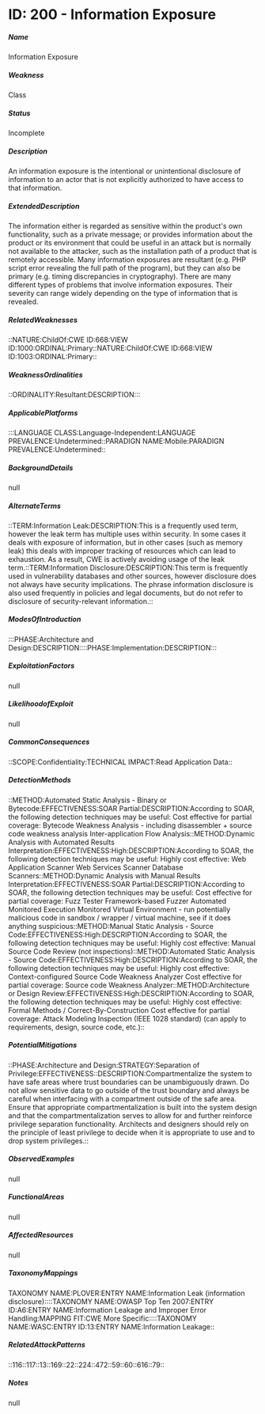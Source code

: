 # ID: 200 - Information Exposure
<h5>Name</h5>Information Exposure
<h5>Weakness</h5>Class
<h5>Status</h5>Incomplete
<h5>Description</h5>An information exposure is the intentional or unintentional disclosure of information to an actor that is not explicitly authorized to have access to that information.
<h5>ExtendedDescription</h5>The information either is regarded as sensitive within the product's own functionality, such as a private message; or provides information about the product or its environment that could be useful in an attack but is normally not available to the attacker, such as the installation path of a product that is remotely accessible. Many information exposures are resultant (e.g. PHP script error revealing the full path of the program), but they can also be primary (e.g. timing discrepancies in cryptography). There are many different types of problems that involve information exposures. Their severity can range widely depending on the type of information that is revealed.
<h5>RelatedWeaknesses</h5>::NATURE:ChildOf:CWE ID:668:VIEW ID:1000:ORDINAL:Primary::NATURE:ChildOf:CWE ID:668:VIEW ID:1003:ORDINAL:Primary::
<h5>WeaknessOrdinalities</h5>::ORDINALITY:Resultant:DESCRIPTION:::
<h5>ApplicablePlatforms</h5>:::LANGUAGE CLASS:Language-Independent:LANGUAGE PREVALENCE:Undetermined::PARADIGN NAME:Mobile:PARADIGN PREVALENCE:Undetermined::
<h5>BackgroundDetails</h5>null
<h5>AlternateTerms</h5>::TERM:Information Leak:DESCRIPTION:This is a frequently used term, however the leak term has multiple uses within security. In some cases it deals with exposure of information, but in other cases (such as memory leak) this deals with improper tracking of resources which can lead to exhaustion. As a result, CWE is actively avoiding usage of the leak term.::TERM:Information Disclosure:DESCRIPTION:This term is frequently used in vulnerability databases and other sources, however disclosure does not always have security implications. The phrase information disclosure is also used frequently in policies and legal documents, but do not refer to disclosure of security-relevant information.::
<h5>ModesOfIntroduction</h5>:::PHASE:Architecture and Design:DESCRIPTION::::PHASE:Implementation:DESCRIPTION:::
<h5>ExploitationFactors</h5>null
<h5>LikelihoodofExploit</h5>null
<h5>CommonConsequences</h5>::SCOPE:Confidentiality:TECHNICAL IMPACT:Read Application Data::
<h5>DetectionMethods</h5>::METHOD:Automated Static Analysis - Binary or Bytecode:EFFECTIVENESS:SOAR Partial:DESCRIPTION:According to SOAR, the following detection techniques may be useful: Cost effective for partial coverage: Bytecode Weakness Analysis - including disassembler + source code weakness analysis Inter-application Flow Analysis::METHOD:Dynamic Analysis with Automated Results Interpretation:EFFECTIVENESS:High:DESCRIPTION:According to SOAR, the following detection techniques may be useful: Highly cost effective: Web Application Scanner Web Services Scanner Database Scanners::METHOD:Dynamic Analysis with Manual Results Interpretation:EFFECTIVENESS:SOAR Partial:DESCRIPTION:According to SOAR, the following detection techniques may be useful: Cost effective for partial coverage: Fuzz Tester Framework-based Fuzzer Automated Monitored Execution Monitored Virtual Environment - run potentially malicious code in sandbox / wrapper / virtual machine, see if it does anything suspicious::METHOD:Manual Static Analysis - Source Code:EFFECTIVENESS:High:DESCRIPTION:According to SOAR, the following detection techniques may be useful: Highly cost effective: Manual Source Code Review (not inspections)::METHOD:Automated Static Analysis - Source Code:EFFECTIVENESS:High:DESCRIPTION:According to SOAR, the following detection techniques may be useful: Highly cost effective: Context-configured Source Code Weakness Analyzer Cost effective for partial coverage: Source code Weakness Analyzer::METHOD:Architecture or Design Review:EFFECTIVENESS:High:DESCRIPTION:According to SOAR, the following detection techniques may be useful: Highly cost effective: Formal Methods / Correct-By-Construction Cost effective for partial coverage: Attack Modeling Inspection (IEEE 1028 standard) (can apply to requirements, design, source code, etc.)::
<h5>PotentialMitigations</h5>::PHASE:Architecture and Design:STRATEGY:Separation of Privilege:EFFECTIVENESS::DESCRIPTION:Compartmentalize the system to have safe areas where trust boundaries can be unambiguously drawn. Do not allow sensitive data to go outside of the trust boundary and always be careful when interfacing with a compartment outside of the safe area. Ensure that appropriate compartmentalization is built into the system design and that the compartmentalization serves to allow for and further reinforce privilege separation functionality. Architects and designers should rely on the principle of least privilege to decide when it is appropriate to use and to drop system privileges.::
<h5>ObservedExamples</h5>null
<h5>FunctionalAreas</h5>null
<h5>AffectedResources</h5>null
<h5>TaxonomyMappings</h5>TAXONOMY NAME:PLOVER:ENTRY NAME:Information Leak (information disclosure)::::TAXONOMY NAME:OWASP Top Ten 2007:ENTRY ID:A6:ENTRY NAME:Information Leakage and Improper Error Handling:MAPPING FIT:CWE More Specific::::TAXONOMY NAME:WASC:ENTRY ID:13:ENTRY NAME:Information Leakage::
<h5>RelatedAttackPatterns</h5>::116::117::13::169::22::224::472::59::60::616::79::
<h5>Notes</h5>null

